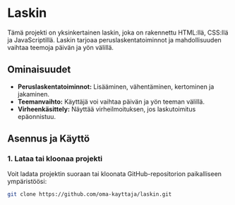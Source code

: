 # Laskin

Tämä projekti on yksinkertainen laskin, joka on rakennettu HTML:llä, CSS:llä ja JavaScriptillä. Laskin tarjoaa peruslaskentatoiminnot ja mahdollisuuden vaihtaa teemoja päivän ja yön välillä.

## Ominaisuudet

- **Peruslaskentatoiminnot:** Lisääminen, vähentäminen, kertominen ja jakaminen.
- **Teemanvaihto:** Käyttäjä voi vaihtaa päivän ja yön teeman välillä.
- **Virheenkäsittely:** Näyttää virheilmoituksen, jos laskutoimitus epäonnistuu.

## Asennus ja Käyttö

### 1. Lataa tai kloonaa projekti

Voit ladata projektin suoraan tai kloonata GitHub-repositorion paikalliseen ympäristöösi:

```bash
git clone https://github.com/oma-kayttaja/laskin.git
